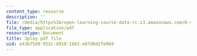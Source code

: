 ```yaml
---
content_type: resource
description: ''
file: /media/https%3A/open-learning-course-data-rc.s3.amazonaws.com/6-s897-machine-learning-for-healthcare-spring-2019/e43b75d9952cd9101b62e87d6d2fe9b9_zdotUAxiPGM.pdf
file_type: application/pdf
resourcetype: Document
title: 3play pdf file
uid: e43b75d9-952c-d910-1b62-e87d6d2fe9b9
---
```

